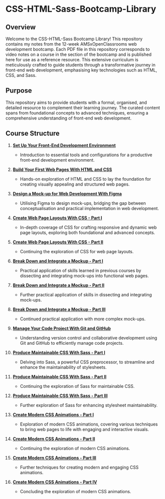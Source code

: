 # CSS-HTML-Sass-Bootcamp-Library

## Overview

Welcome to the CSS-HTML-Sass Bootcamp Library! This repository contains my notes from the 12-week AMSxOpenClassrooms web development bootcamp. Each PDF file in this repository corresponds to video notes on a course in the section of the bootcamp and is published here for use as a reference resource. This extensive curriculum is meticulously crafted to guide students through a transformative journey in front-end web development, emphasising key technologies such as HTML, CSS, and Sass.

## Purpose

This repository aims to provide students with a formal, organised, and detailed resource to complement their learning journey. The curated content spans from foundational concepts to advanced techniques, ensuring a comprehensive understanding of front-end web development.

## Course Structure

1. [**Set Up Your Front-End Development Environment**](./1%20Set%20Up%20Your%20Front-End%20Development%20Environment.pdf)
   - Introduction to essential tools and configurations for a productive front-end development environment.

2. [**Build Your First Web Pages With HTML and CSS**](./2%20Build%20Your%20First%20Web%20Pages%20With%20HTML%20and%20CSS.pdf)
   - Hands-on exploration of HTML and CSS to lay the foundation for creating visually appealing and structured web pages.

3. [**Design a Mock-up for Web Development With Figma**](./3%20Design%20a%20Mock-up%20for%20Web%20Development%20With%20Figma.pdf)
   - Utilising Figma to design mock-ups, bridging the gap between conceptualisation and practical implementation in web development.

4. [**Create Web Page Layouts With CSS - Part I**](./4i%20Create%20Web%20Page%20Layouts%20With%20CSS.pdf)
   - In-depth coverage of CSS for crafting responsive and dynamic web page layouts, exploring both foundational and advanced concepts.

5. [**Create Web Page Layouts With CSS - Part II**](./4ii%20Create%20Web%20Page%20Layouts%20With%20CSS.pdf)
   - Continuing the exploration of CSS for web page layouts.

6. [**Break Down and Integrate a Mockup - Part I**](./5i%20Break%20Down%20and%20Integrate%20a%20Mockup.pdf)
   - Practical application of skills learned in previous courses by dissecting and integrating mock-ups into functional web pages.

7. [**Break Down and Integrate a Mockup - Part II**](./5ii%20Break%20Down%20and%20Integrate%20a%20Mockup.pdf)
   - Further practical application of skills in dissecting and integrating mock-ups.

8. [**Break Down and Integrate a Mockup - Part III**](./5iii%20Break%20Down%20and%20Integrate%20a%20Mockup.pdf)
   - Continued practical application with more complex mock-ups.

9. [**Manage Your Code Project With Git and GitHub**](./6%20Manage%20Your%20Code%20Project%20With%20Git%20and%20GitHub.pdf)
   - Understanding version control and collaborative development using Git and GitHub to efficiently manage code projects.

10. [**Produce Maintainable CSS With Sass - Part I**](./7i%20Produce%20Maintainable%20CSS%20With%20Sass.pdf)
    - Delving into Sass, a powerful CSS preprocessor, to streamline and enhance the maintainability of stylesheets.

11. [**Produce Maintainable CSS With Sass - Part II**](./7ii%20Produce%20Maintainable%20CSS%20With%20Sass.pdf)
    - Continuing the exploration of Sass for maintainable CSS.

12. [**Produce Maintainable CSS With Sass - Part III**](./7iii%20Produce%20Maintainable%20CSS%20With%20Sass.pdf)
    - Further exploration of Sass for enhancing stylesheet maintainability.

13. [**Create Modern CSS Animations - Part I**](./8i%20Create%20Modern%20CSS%20Animations.pdf)
    - Exploration of modern CSS animations, covering various techniques to bring web pages to life with engaging and interactive visuals.

14. [**Create Modern CSS Animations - Part II**](./8ii%20Create%20Modern%20CSS%20Animations.pdf)
    - Continuing the exploration of modern CSS animations.

15. [**Create Modern CSS Animations - Part III**](./8iii%20Create%20Modern%20CSS%20Animations.pdf)
    - Further techniques for creating modern and engaging CSS animations.

16. [**Create Modern CSS Animations - Part IV**](./8iv%20Create%20Modern%20CSS%20Animations.pdf)
    - Concluding the exploration of modern CSS animations.
